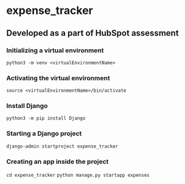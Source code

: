 # expense_tracker
## Developed as a part of HubSpot assessment

### Initializing a virtual environment
```python3 -m venv <virtualEnvironmentName>```

### Activating the virtual environment
```source <virtualEnvironmentName>/bin/activate```

### Install Django
```python3 -m pip install Django``` 

### Starting a Django project
```django-admin startproject expense_tracker```

### Creating an app inside the project
```cd expense_tracker```
```python manage.py startapp expenses```